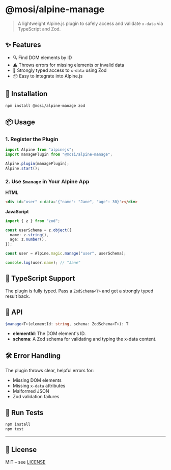 # @mosi/alpine-manage

> A lightweight Alpine.js plugin to safely access and validate `x-data` via TypeScript and Zod.

## ✨ Features

- 🔍 Find DOM elements by ID
- ⚠️ Throws errors for missing elements or invalid data
- 🔐 Strongly typed access to `x-data` using Zod
- 📦 Easy to integrate into Alpine.js

## 🚀 Installation

```bash
npm install @mosi/alpine-manage zod
```

## 📦 Usage

### 1. Register the Plugin

```ts
import Alpine from "alpinejs";
import managePlugin from "@mosi/alpine-manage";

Alpine.plugin(managePlugin);
Alpine.start();
```

### 2. Use `$manage` in Your Alpine App

**HTML**

```html
<div id="user" x-data='{"name": "Jane", "age": 30}'></div>
```

**JavaScript**

```ts
import { z } from "zod";

const userSchema = z.object({
  name: z.string(),
  age: z.number(),
});

const user = Alpine.magic.manage("user", userSchema);

console.log(user.name); // "Jane"
```

## 🧪 TypeScript Support

The plugin is fully typed. Pass a `ZodSchema<T>` and get a strongly typed result back.

## 📕 API

```ts
$manage<T>(elementId: string, schema: ZodSchema<T>): T
```

- **elementId**: The DOM element's ID.
- **schema**: A Zod schema for validating and typing the x-data content.

## 🛠 Error Handling

The plugin throws clear, helpful errors for:

- Missing DOM elements
- Missing `x-data` attributes
- Malformed JSON
- Zod validation failures

## 🧪 Run Tests

```bash
npm install
npm test
```

---

## 📄 License

MIT – see [LICENSE](./LICENSE)
